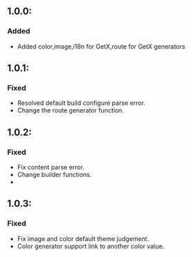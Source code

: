 ##   1.0.0:
### Added
- Added color,image,i18n for GetX,route for GetX generators

##   1.0.1:
### Fixed
- Resolved default build configure parse error.
- Change the route generator function.

##   1.0.2:
### Fixed
- Fix content parse error.
- Change builder functions.
- 
##   1.0.3:
### Fixed
- Fix image and color default theme judgement.
- Color generator support link to another color value.
